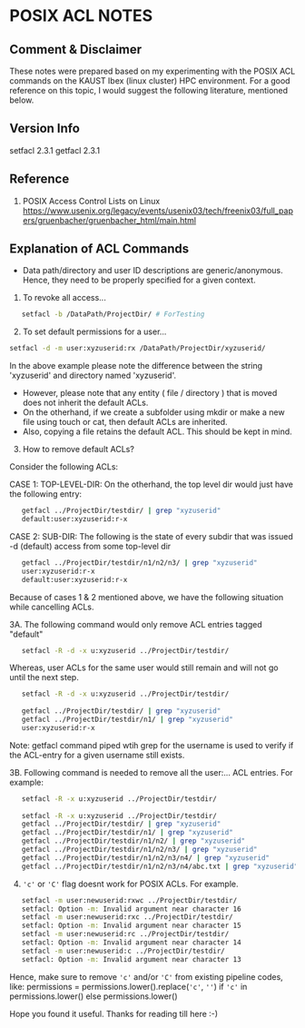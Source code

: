 
# POSIX ACL NOTES


## Comment & Disclaimer

These notes were prepared based on my experimenting with the POSIX ACL commands on the KAUST Ibex (linux cluster) HPC environment. 
For a good reference on this topic, I would suggest the following literature, mentioned below. 


## Version Info

setfacl 2.3.1
getfacl 2.3.1


## Reference

1. POSIX Access Control Lists on Linux
https://www.usenix.org/legacy/events/usenix03/tech/freenix03/full_papers/gruenbacher/gruenbacher_html/main.html


## Explanation of ACL Commands

* Data path/directory and user ID descriptions are generic/anonymous. Hence, they need to be properly specified for a given context.  

1. To revoke all access...

```bash
   setfacl -b /DataPath/ProjectDir/ # ForTesting
```

2. To set default permissions for a user...

```bash
setfacl -d -m user:xyzuserid:rx /DataPath/ProjectDir/xyzuserid/
```

In the above example please note the difference between the string 'xyzuserid' and directory named 'xyzuserid'.

* However, please note that any entity ( file / directory ) that is moved does not inherit the default ACLs. 
* On the otherhand, if we create a subfolder using mkdir or make a new file using touch or cat, then default ACLs 
are inherited. 
* Also, copying a file retains the default ACL. This should be kept in mind. 

3. How to remove default ACLs?

Consider the following ACLs:

CASE 1: TOP-LEVEL-DIR: On the otherhand, the top level dir would just have the following entry:

```bash
   getfacl ../ProjectDir/testdir/ | grep "xyzuserid"
   default:user:xyzuserid:r-x
```

CASE 2: SUB-DIR: The following is the state of every subdir that was issued -d (default) access from some top-level dir

```bash
   getfacl ../ProjectDir/testdir/n1/n2/n3/ | grep "xyzuserid"
   user:xyzuserid:r-x
   default:user:xyzuserid:r-x
```

Because of cases 1 & 2 mentioned above, we have the following situation while cancelling ACLs. 

3A. The following command would only remove ACL entries tagged "default"

```bash
   setfacl -R -d -x u:xyzuserid ../ProjectDir/testdir/
```

Whereas, user ACLs for the same user would still remain and will not go until the next step.

```bash
   setfacl -R -d -x u:xyzuserid ../ProjectDir/testdir/
   
   getfacl ../ProjectDir/testdir/ | grep "xyzuserid"
   getfacl ../ProjectDir/testdir/n1/ | grep "xyzuserid"
   user:xyzuserid:r-x
```

Note: getfacl command piped wtih grep for the username is used to verify if the ACL-entry for a given username still exists. 

3B. Following command is needed to remove all the user:... ACL entries. For example:

```bash
   setfacl -R -x u:xyzuserid ../ProjectDir/testdir/
   
   setfacl -R -x u:xyzuserid ../ProjectDir/testdir/
   getfacl ../ProjectDir/testdir/ | grep "xyzuserid"
   getfacl ../ProjectDir/testdir/n1/ | grep "xyzuserid"
   getfacl ../ProjectDir/testdir/n1/n2/ | grep "xyzuserid"
   getfacl ../ProjectDir/testdir/n1/n2/n3/ | grep "xyzuserid"
   getfacl ../ProjectDir/testdir/n1/n2/n3/n4/ | grep "xyzuserid"
   getfacl ../ProjectDir/testdir/n1/n2/n3/n4/abc.txt | grep "xyzuserid"
```

4. `'c'` or `'C'` flag doesnt work for POSIX ACLs. For example.

```bash
   setfacl -m user:newuserid:rxwc ../ProjectDir/testdir/
   setfacl: Option -m: Invalid argument near character 16
   setfacl -m user:newuserid:rxc ../ProjectDir/testdir/
   setfacl: Option -m: Invalid argument near character 15
   setfacl -m user:newuserid:rc ../ProjectDir/testdir/
   setfacl: Option -m: Invalid argument near character 14
   setfacl -m user:newuserid:c ../ProjectDir/testdir/
   setfacl: Option -m: Invalid argument near character 13
```

Hence, make sure to remove `'c'` and/or `'C'` from existing pipeline codes, like:
permissions = permissions.lower().replace(`'c'`, `''`) if `'c'` in permissions.lower() else permissions.lower()

Hope you found it useful. Thanks for reading till here :-)
